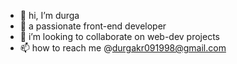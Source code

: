 - 👋 hi, I’m durga
- 👀 a passionate front-end developer
- 💞️ i’m looking to collaborate on web-dev projects
- 📫 how to reach me @durgakr091998@gmail.com

<!---
durgakr091998/durgakr091998 is a ✨ special ✨ repository because its `README.md` (this file) appears on your GitHub profile.
You can click the Preview link to take a look at your changes.
--->
